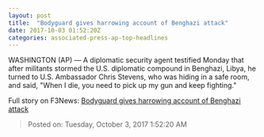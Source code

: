 ```yaml
---
layout: post
title:  "Bodyguard gives harrowing account of Benghazi attack"
date: 2017-10-03 01:52:20Z
categories: associated-press-ap-top-headlines
---
```


WASHINGTON (AP) — A diplomatic security agent testified Monday that after militants stormed the U.S. diplomatic compound in Benghazi, Libya, he turned to U.S. Ambassador Chris Stevens, who was hiding in a safe room, and said, "When I die, you need to pick up my gun and keep fighting."


Full story on F3News: [Bodyguard gives harrowing account of Benghazi attack](http://www.f3nws.com/n/2ajzrC)

> Posted on: Tuesday, October 3, 2017 1:52:20 AM
